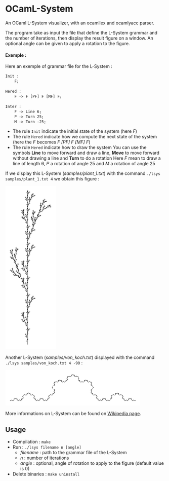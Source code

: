 
# OCamL-System

An OCaml L-System visualizer, with an ocamllex and ocamlyacc parser.

The program take as input the file that define the L-System grammar and the number of iterations, then display the result figure on a window.
An optional angle can be given to apply a rotation to the figure. 

#### Exemple :

Here an exemple of grammar file for the L-System :
```
Init : 
	F;
	 
Hered :
	F -> F [PF] F [MF] F;
	
Inter :
	F -> Line 6;
	P -> Turn 25;
	M -> Turn -25;
```
* The rule `Init` indicate the initial state of the system (here *F*)
* The rule `Hered` indicate how we compute the next state of the system (here the *F* becomes *F [PF] F [MF] F*)
* The rule `Hered` indicate how to draw the system 
	You can use the symbols **Line** to move forward and draw a line, **Move** to move forward without drawing a line and **Turn** to do a rotation
	Here *F* mean to draw a line of length 6, *P* a rotation of angle 25 and *M* a rotation of angle 25
	

If we display this L-System (*samples/plant_1.txt*) with the command `./lsys samples/plant_1.txt 4` we obtain this figure :

![result-plant-1](./results/plant_1.png)

Another L-System (*samples/von_koch.txt*) displayed with the command `./lsys samples/von_koch.txt 4 -90` :

![result-von-koch](./results/von_koch.png)

More informations on L-System can be found on [Wikipedia page](https://en.wikipedia.org/wiki/L-system).

## Usage

* Compilation : `make`
* Run : `./lsys filename n [angle]`
	*  *filename* : path to the grammar file of the L-System
	* *n* : number of iterations
	*  *angle* : optional, angle of rotation to apply to the figure (default value is 0)
* Delete binaries : `make uninstall`

